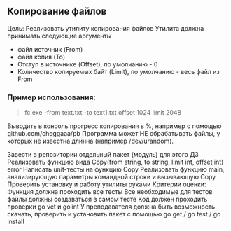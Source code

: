 ## Копирование файлов

Цель: Реализовать утилиту копирования файлов Утилита должна принимать следующие аргументы 
* файл источник (From) 
* файл копия (To) 
* Отступ в источнике (Offset), по умолчанию - 0 
* Количество копируемых байт (Limit), по умолчанию - весь файл из From 

### Пример использования:

>fc.exe -from text.txt -to text1.txt offset 1024 limit 2048

Выводить в консоль прогресс копирования в %, например с помощью github.com/cheggaaa/pb Программа может НЕ обрабатывать файлы, у которых не известна длинна (например /dev/urandom). 

Завести в репозитории отдельный пакет (модуль) для этого ДЗ
Реализовать функцию вида Copy(from string, to string, limit int, offset int) error
Написать unit-тесты на функцию Copy
Реализовать функцию main, анализирующую параметры командной строки и вызывающую Copy
Проверить установку и работу утилиты руками
Критерии оценки: Функция должна проходить все тесты
Все необходимые для тестов файлы должны создаваться в самом тесте
Код должен проходить проверки go vet и golint
У преподавателя должна быть возможность скачать, проверить и установить пакет с помощью go get / go test / go install